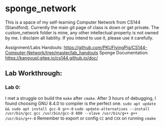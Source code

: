 # sponge_network

This is a space of my self-learning Computer Network from CS144 (Standford). Currently the main git page of class is down or get private.
The custom_network folder is mine, any other intellectual property is not owned by me. I disclaim all liability. If you intend to use it, please use it carefully.

Assignment/Labs Handouts: https://github.com/PKUFlyingPig/CS144-Computer-Network/tree/master/lab_handouts
Sponge Documentation: https://kangyupl.gitee.io/cs144.github.io/doc/

## Lab Workthrough:
### Lab 0:
I met a struggle on build the `make` after `cmake`. After 3 hours of debugging, I found choosing GNU 8.4.0 to compiler is the perfect one.
`sudo apt update && sudo apt install gcc-8 g++-8`
`sudo update-alternatives --install /usr/bin/gcc gcc /usr/bin/gcc-8 800 --slave /usr/bin/g++ g++ /usr/bin/g++-8`
Remember to export or config `CC` and `CXX` on running `cmake`